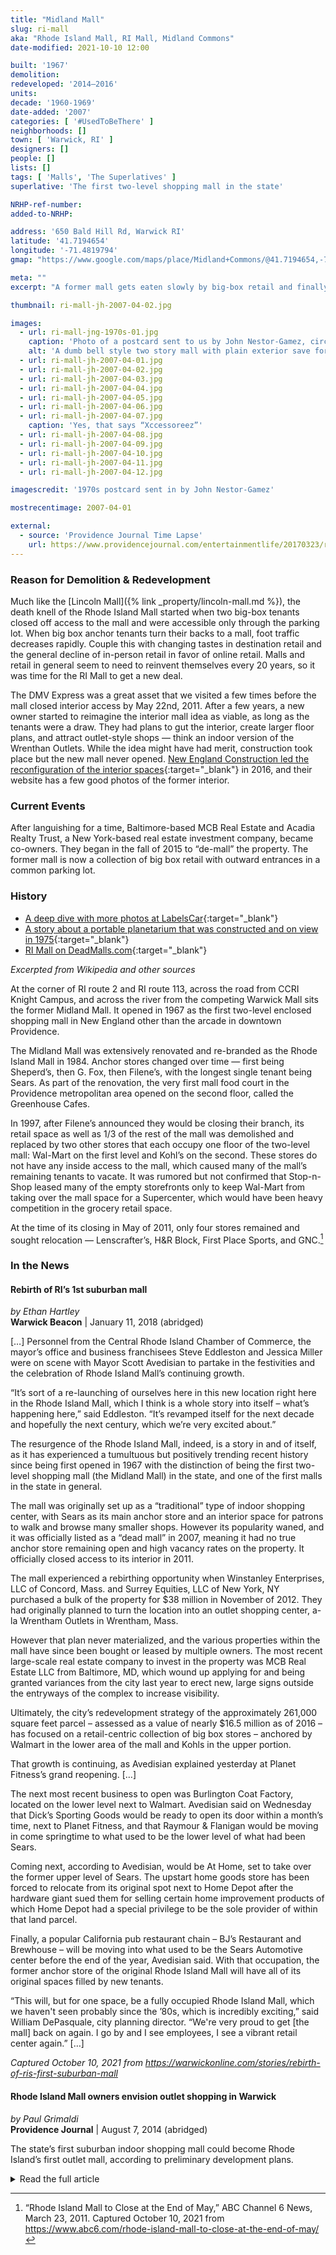 ```yaml
---
title: "Midland Mall"
slug: ri-mall
aka: "Rhode Island Mall, RI Mall, Midland Commons"
date-modified: 2021-10-10 12:00

built: '1967'
demolition:
redeveloped: '2014–2016'
units:
decade: '1960-1969'
date-added: '2007'
categories: [ '#UsedToBeThere' ]
neighborhoods: []
town: [ 'Warwick, RI' ]
designers: []
people: []
lists: []
tags: [ 'Malls', 'The Superlatives' ]
superlative: 'The first two-level shopping mall in the state'

NRHP-ref-number:
added-to-NRHP:

address: '650 Bald Hill Rd, Warwick RI'
latitude: '41.7194654'
longitude: '-71.4819794'
gmap: "https://www.google.com/maps/place/Midland+Commons/@41.7194654,-71.4819794,317m/data=!3m2!1e3!5s0x89e44bf5cc3d9459:0xd27ea3362ec81cd4!4m13!1m7!3m6!1s0x89e44bf6f2f9bfcd:0x9a1bc4ce06fd55c!2s650+Bald+Hill+Rd,+Warwick,+RI+02886!3b1!8m2!3d41.7217803!4d-71.4810464!3m4!1s0x89e44bf42fa97133:0x2ea4781694709a74!8m2!3d41.7194582!4d-71.4813898"

meta: ""
excerpt: "A former mall gets eaten slowly by big-box retail and finally succumbs to the changing times"

thumbnail: ri-mall-jh-2007-04-02.jpg

images:
  - url: ri-mall-jng-1970s-01.jpg
    caption: 'Photo of a postcard sent to us by John Nestor-Gamez, circa 1970'
    alt: 'A dumb bell style two story mall with plain exterior save for two monolithic concrete, brutalist style entrances. Dumb bell shape means that two large anchor stores are located on each side with an open corridor lined with smaller stores connecting them through the center. The interior that was present during these photos reek of 80s round, chrome, and Palm Beack colors of teal and salmon.'
  - url: ri-mall-jh-2007-04-01.jpg
  - url: ri-mall-jh-2007-04-02.jpg
  - url: ri-mall-jh-2007-04-03.jpg
  - url: ri-mall-jh-2007-04-04.jpg
  - url: ri-mall-jh-2007-04-05.jpg
  - url: ri-mall-jh-2007-04-06.jpg
  - url: ri-mall-jh-2007-04-07.jpg
    caption: 'Yes, that says “Xccessoreez”'
  - url: ri-mall-jh-2007-04-08.jpg
  - url: ri-mall-jh-2007-04-09.jpg
  - url: ri-mall-jh-2007-04-10.jpg
  - url: ri-mall-jh-2007-04-11.jpg
  - url: ri-mall-jh-2007-04-12.jpg

imagescredit: '1970s postcard sent in by John Nestor-Gamez'

mostrecentimage: 2007-04-01

external:
  - source: 'Providence Journal Time Lapse'
    url: https://www.providencejournal.com/entertainmentlife/20170323/ri-time-lapse-rhode-island-mall-shopping-mecca-for-50-years
---
```


### Reason for Demolition & Redevelopment

Much like the [Lincoln Mall]({% link _property/lincoln-mall.md %}), the death knell of the Rhode Island Mall started when two big-box tenants closed off access to the mall and were accessible only through the parking lot. When big box anchor tenants turn their backs to a mall, foot traffic decreases rapidly. Couple this with changing tastes in destination retail and the general decline of in-person retail in favor of online retail. Malls and retail in general seem to need to reinvent themselves every 20 years, so it was time for the RI Mall to get a new deal. 

The DMV Express was a great asset that we visited a few times before the mall closed interior access by May 22nd, 2011. After a few years, a new owner started to reimagine the interior mall idea as viable, as long as the tenants were a draw. They had plans to gut the interior, create larger floor plans, and attract outlet-style shops — think an indoor version of the Wrenthan Outlets. While the idea might have had merit, construction took place but the new mall never opened. [New England Construction led the reconfiguration of the interior spaces](//www.neconstruction.com/portfolio/rhode-island-mall){:target="_blank"} in 2016, and their website has a few good photos of the former interior. 


### Current Events

After languishing for a time, Baltimore-based MCB Real Estate and Acadia Realty Trust, a New York-based real estate investment company, became co-owners. They began in the fall of 2015 to “de-mall” the property. The former mall is now a collection of big box retail with outward entrances in a common parking lot. 


### History

+ [A deep dive with more photos at LabelsCar](http://www.labelscar.com/rhode-island/rhode-island-mall){:target="_blank"}
+ [A story about a portable planetarium that was constructed and on view in 1975](http://www.theskyscrapers.org/midland-mall-remembrance){:target="_blank"}
+ [RI Mall on DeadMalls.com](http://www.deadmalls.com/malls/rhode_island_mall.html){:target="_blank"}

_Excerpted from Wikipedia and other sources_

At the corner of RI route 2 and RI route 113, across the road from CCRI Knight Campus, and across the river from the competing Warwick Mall sits the former Midland Mall. It opened in 1967 as the first two-level enclosed shopping mall in New England other than the arcade in downtown Providence. 

The Midland Mall was extensively renovated and re-branded as the Rhode Island Mall in 1984. Anchor stores changed over time — first being Sheperd’s, then G. Fox, then Filene’s, with the longest single tenant being Sears. As part of the renovation, the very first mall food court in the Providence metropolitan area opened on the second floor, called the Greenhouse Cafes. 

In 1997, after Filene’s announced they would be closing their branch, its retail space as well as 1/3 of the rest of the mall was demolished and replaced by two other stores that each occupy one floor of the two-level mall: Wal-Mart on the first level and Kohl’s on the second. These stores do not have any inside access to the mall, which caused many of the mall’s remaining tenants to vacate. It was rumored but not confirmed that Stop-n-Shop leased many of the empty storefronts only to keep Wal-Mart from taking over the mall space for a Supercenter, which would have been heavy competition in the grocery retail space.

At the time of its closing in May of 2011, only four stores remained and sought relocation — Lenscrafter’s, H&R Block, First Place Sports, and GNC.[^1]

[^1]: “Rhode Island Mall to Close at the End of May,” ABC Channel 6 News, March 23, 2011. Captured October 10, 2021 from https://www.abc6.com/rhode-island-mall-to-close-at-the-end-of-may/


### In the News

#### Rebirth of RI’s 1st suburban mall

_by Ethan Hartley_  
**Warwick Beacon** |  January 11, 2018 (abridged)

[…] Personnel from the Central Rhode Island Chamber of Commerce, the mayor’s office and business franchisees Steve Eddleston and Jessica Miller were on scene with Mayor Scott Avedisian to partake in the festivities and the celebration of Rhode Island Mall’s continuing growth.

“It’s sort of a re-launching of ourselves here in this new location right here in the Rhode Island Mall, which I think is a whole story into itself – what’s happening here,” said Eddleston. “It’s revamped itself for the next decade and hopefully the next century, which we’re very excited about.”

The resurgence of the Rhode Island Mall, indeed, is a story in and of itself, as it has experienced a tumultuous but positively trending recent history since being first opened in 1967 with the distinction of being the first two-level shopping mall (the Midland Mall) in the state, and one of the first malls in the state in general.

The mall was originally set up as a “traditional” type of indoor shopping center, with Sears as its main anchor store and an interior space for patrons to walk and browse many smaller shops. However its popularity waned, and it was officially listed as a “dead mall” in 2007, meaning it had no true anchor store remaining open and high vacancy rates on the property. It officially closed access to its interior in 2011.

The mall experienced a rebirthing opportunity when Winstanley Enterprises, LLC of Concord, Mass. and Surrey Equities, LLC of New York, NY purchased a bulk of the property for $38 million in November of 2012. They had originally planned to turn the location into an outlet shopping center, a-la Wrentham Outlets in Wrentham, Mass.

However that plan never materialized, and the various properties within the mall have since been bought or leased by multiple owners. The most recent large-scale real estate company to invest in the property was MCB Real Estate LLC from Baltimore, MD, which wound up applying for and being granted variances from the city last year to erect new, large signs outside the entryways of the complex to increase visibility.

Ultimately, the city’s redevelopment strategy of the approximately 261,000 square feet parcel – assessed as a value of nearly $16.5 million as of 2016 – has focused on a retail-centric collection of big box stores – anchored by Walmart in the lower area of the mall and Kohls in the upper portion.

That growth is continuing, as Avedisian explained yesterday at Planet Fitness’s grand reopening. […]

The next most recent business to open was Burlington Coat Factory, located on the lower level next to Walmart. Avedisian said on Wednesday that Dick’s Sporting Goods would be ready to open its door within a month’s time, next to Planet Fitness, and that Raymour & Flanigan would be moving in come springtime to what used to be the lower level of what had been Sears.

Coming next, according to Avedisian, would be At Home, set to take over the former upper level of Sears. The upstart home goods store has been forced to relocate from its original spot next to Home Depot after the hardware giant sued them for selling certain home improvement products of which Home Depot had a special privilege to be the sole provider of within that land parcel.

Finally, a popular California pub restaurant chain – BJ’s Restaurant and Brewhouse – will be moving into what used to be the Sears Automotive center before the end of the year, Avedisian said. With that occupation, the former anchor store of the original Rhode Island Mall will have all of its original spaces filled by new tenants.

“This will, but for one space, be a fully occupied Rhode Island Mall, which we haven't seen probably since the ’80s, which is incredibly exciting,” said William DePasquale, city planning director. “We're very proud to get [the mall] back on again. I go by and I see employees, I see a vibrant retail center again.” […]

_Captured October 10, 2021 from https://warwickonline.com/stories/rebirth-of-ris-first-suburban-mall_


#### Rhode Island Mall owners envision outlet shopping in Warwick

_by Paul Grimaldi_  
**Providence Journal** | August 7, 2014 (abridged)

The state’s first suburban indoor shopping mall could become Rhode Island’s first outlet mall, according to preliminary development plans.

<details markdown="1" class="rhythm">
  <summary>Read the full article</summary>

Rhode Island Mall owners Winstanley Enterprises and Surrey Equities LLC want to covert the two-story mall into an indoor version of the popular outlet shopping format.

“Almost everything inside and outside will be new,” said Ed Silvera, president of New York-based Surrey Equities. “We’ve spent a lot of time on this design.”

Mall mainstay Sears, which is the only original tenant at the nearly 50-year-old mall, will remain, as will the Walmart, Kohl’s and Toys ‘R’ Us stores, and other “out” buildings on the site, both restaurants.

The corner of Bald Hill Road and East Avenue has been a destination for Rhode Islanders since October 1967 when the shopping center opened with 60 stores as Midland Mall. Later renamed Rhode Island Mall, it eventually accommodated nearly 100 stores and restaurants, including standalone outlets in its parking lot.

The mall portion of the property, 225,000 square feet, has been closed since April 2011. Sears, Walmart and Kohl’s occupy the anchor spots at the mall’s two ends.

Winstanley, of Concord, Mass., and Surrey together bought the 450,000-square-foot mall for $38 million in November 2012 from GLL Real Estate Partners of Orlando, Fla.

“It’s a great market,” Silvera said.

The partners originally said they were going to invigorate the mall with about a half-dozen new, large-format retailers. They’ve swapped that idea in favor of one that will add dozens of factory-style shops.

“The expectation is to not have typical stores,” Silvera said, though he declined to name potential tenants.

A schematic drawing on the Winstanley website indicates shoppers will gain access to the stores from inside the mall, rather than from exterior entrances that line the typical outlet mall buildings.

“It will be outlet tenants in an interior mall,” Silvera said.

The partners hope to start construction in the first quarter of 2015.

“It’s early on in the process,” Silvera said. “There will be a significant amount of demolition work.”

That work in Warwick’s central shopping district will help boost the city’s fortunes, said Mayor Scott Avedisian.

“This takes tired space and turns it into another attraction to bring people here,” Avedisian told The Journal. “This is a great announcement for the City of Warwick.”

An outlet-style mall will join the future home of the Steamship Historical Society of America as new reasons for people to visit the city, Avedisian said. The historical group announced earlier this week that it will move its exhibits into the former library building of the New England Institute of Technology at 2500 Post Rd.

Along with a revitalized Warwick Mall, which was refurbished after the 2010 flood, the museum and the mall may help the city attract businesses to City Centre — the 95-acre commercial district near T.F. Green Airport, the mayor said.

The city and the state have been working for years to use air, rail and road accessibility to spur redevelopment of that old industrial area along Jefferson Boulevard.

Avedisian could shed no light on which stores might take up space in a refurbished Rhode Island Mall as the owners have yet to submit their plans, he said.

“We have a team ready to review their plans once they come in,” Avedisian said.

Winstanley owns and operates 43 buildings in New England, holding approximately 5.5 million square feet of space in all.

Among Winstanley’s holdings is the Norwichtown Mall in Norwich, Conn., where the company and a different partner rebuilt another aged shopping center.

The partners bought Norwichtown Mall for $15.75 million and committed another $7.5 million to tearing down its center portion and replacing it with a smaller retail plaza.

Winstanley also is building a headquarters for Alexion Pharmaceuticals in New Haven, Conn. Alexion operates a factory in Smithfield, where it produces the drug Solaris.

Surrey formed in 2004 and now owns properties in 11 states, including Texas, Ohio and Florida.

_Captured October 10, 2021 from https://www.providencejournal.com/article/20140807/news/308079612_

</details>
